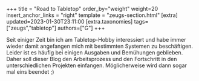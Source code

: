 +++
title = "Road to Tabletop"
order_by="weight"
weight=20
insert_anchor_links = "right"
template = "zeugs-section.html"
[extra]
updated=2023-01-30T23:11:00
[extra.taxonomies]
tags=["zeugs","tabletop"]
authors=["G"]
+++

Seit einiger Zeit bin ich am Tabletop-Hobby interessiert und habe immer wieder damit angefangen mich mit bestimmten Systemen zu beschäftigen.
Leider ist es häufig bei einigen Ausgaben und Bemühungen geblieben. Daher soll dieser Blog den Arbeitsprozess und den Fortschritt in den unterschiedlichen Projekten einfangen.
Möglicherweise wird dann sogar mal eins beendet ;)
